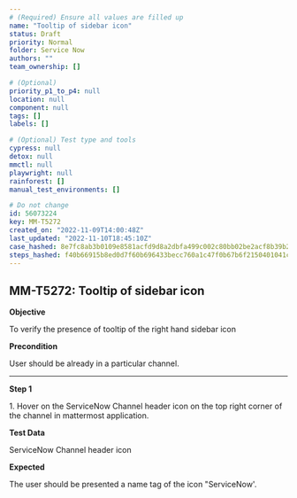 ```yaml
---
# (Required) Ensure all values are filled up
name: "Tooltip of sidebar icon"
status: Draft
priority: Normal
folder: Service Now
authors: ""
team_ownership: []

# (Optional)
priority_p1_to_p4: null
location: null
component: null
tags: []
labels: []

# (Optional) Test type and tools
cypress: null
detox: null
mmctl: null
playwright: null
rainforest: []
manual_test_environments: []

# Do not change
id: 56073224
key: MM-T5272
created_on: "2022-11-09T14:00:48Z"
last_updated: "2022-11-10T18:45:10Z"
case_hashed: 8e7fc8ab3b0109e8581acfd9d8a2dbfa499c002c80bb02be2acf8b39b21357b5e5b3bbada394c5341eed6a60f1018df8
steps_hashed: f40b66915b8ed0d7f60b696433becc760a1c47f0b67b6f2150401041cf98a2f72de999bf618cc4f9f62e4fbfd8dadc77
---
```


<!-- (Auto-generated) Based on frontmatter's "key" and "name" -->

## MM-T5272: Tooltip of sidebar icon

**Objective**

To verify the presence of tooltip of the right hand sidebar icon

**Precondition**

User should be already in a particular channel.

---

**Step 1**

1\. Hover on the ServiceNow Channel header icon on the top right corner of the channel in mattermost application.

**Test Data**

ServiceNow Channel header icon

**Expected**

The user should be presented a name tag of the icon "ServiceNow'.
